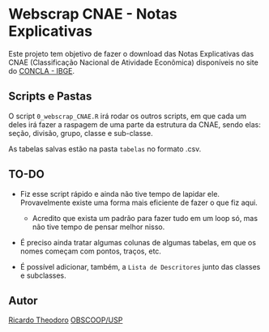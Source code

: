 # Webscrap CNAE - Notas Explicativas

Este projeto tem objetivo de fazer o download das Notas Explicativas das CNAE (Classificação Nacional de Atividade Econômica) disponíveis no site do [CONCLA - IBGE](https://cnae.ibge.gov.br/).

## Scripts e Pastas

O script `0_webscrap_CNAE.R` irá rodar os outros scripts, em que cada um deles irá fazer a raspagem de uma parte da estrutura da CNAE, sendo elas: seção, divisão, grupo, classe e sub-classe.

As tabelas salvas estão na pasta `tabelas` no formato .csv.

## TO-DO

- Fiz esse script rápido e ainda não tive tempo de lapidar ele. Provavelmente existe uma forma mais eficiente de fazer o que fiz aqui.

  - Acredito que exista um padrão para fazer tudo em um loop só, mas não tive tempo de pensar melhor nisso.

- É preciso ainda tratar algumas colunas de algumas tabelas, em que os nomes começam com pontos, traços, etc.

- É possível adicionar, também, a `Lista de Descritores` junto das classes e subclasses.

## Autor

[Ricardo Theodoro](https://www.linkedin.com/in/rtheodoro/)
[OBSCOOP/USP](https://linktr.ee/obscoopusp)
